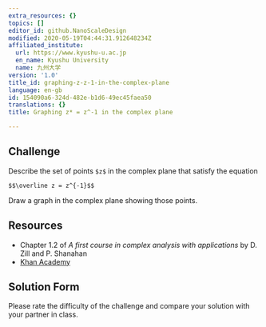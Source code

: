 ```yaml
---
extra_resources: {}
topics: []
editor_id: github.NanoScaleDesign
modified: 2020-05-19T04:44:31.912648234Z
affiliated_institute:
  url: https://www.kyushu-u.ac.jp
  en_name: Kyushu University
  name: 九州大学
version: '1.0'
title_id: graphing-z-z-1-in-the-complex-plane
language: en-gb
id: 154090a6-324d-482e-b1d6-49ec45faea50
translations: {}
title: Graphing z* = z^-1 in the complex plane

---
```


## Challenge
Describe the set of points `$z$` in the complex plane that satisfy the equation

`$$\overline z = z^{-1}$$`

Draw a graph in the complex plane showing those points.

## Resources
- Chapter 1.2 of *A first course in complex analysis with applications* by D. Zill and P. Shanahan
- [Khan Academy](https://www.khanacademy.org/math/precalculus/imaginary-and-complex-numbers#the-complex-plane)

## Solution Form
Please rate the difficulty of the challenge and compare your solution with your partner in class.
